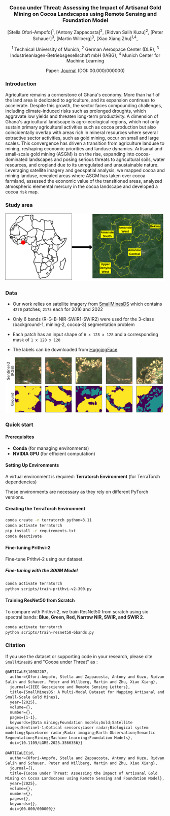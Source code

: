 <div align="center">

<h3>Cocoa under Threat: Assessing the Impact of Artisanal Gold Mining on Cocoa Landscapes using Remote Sensing and Foundation Model</h3>

[Stella Ofori-Ampofo]<sup>1</sup>, [Antony Zappacosta]<sup>2</sup>, [Ridvan Salih Kuzu]<sup>2</sup>, [Peter Schauer]<sup>3</sup>, [Martin Willberg]<sup>3</sup>, [Xiao Xiang Zhu]<sup>1,4</sup>, 

<sup>1</sup> Technical University of Munich, <sup>2</sup> German Aerospace Center (DLR), <sup>3</sup> Industrieanlagen-Betriebsgesellschaft mbH (IABG), <sup>4</sup> Munich Center for Machine Learning

Paper: [Journal](https://github.com/ellaampy/ml_cocoa_mining/edit/main/README.md) (DOI: 00.000/000000)
</div>


### Introduction
Agriculture remains a cornerstone of Ghana's economy. More than half of the land area is dedicated to agriculture, and its expansion continues to accelerate. Despite this growth, the sector faces compounding challenges, including climate-induced risks such as prolonged droughts, which aggravate low yields and threaten long-term productivity. A dimension of Ghana's agricultural landscape is agro-ecological regions, which not only sustain primary agricultural activities such as cocoa production but also coincidentally overlap with areas rich in mineral resources where several extractive sector activities, such as gold mining, occur on small and large scales. This convergence has driven a transition from agriculture landuse to mining, reshaping economic priorities and landuse dynamics. Artisanal and small-scale gold mining (ASGM) is on the rise, expanding into cocoa-dominated landscapes and posing serious threats to agricultural soils, water resources, and cropland due to its unregulated and unsustainable nature. Leveraging satellite imagery and geospatial analysis, we mapped cocoa and mining landuse, revealed areas where ASGM has taken over cocoa farmland, assessed the economic value of the transitioned areas, analyzed atmospheric elemental mercury in the cocoa landscape and developed a cocoa risk map. 

### Study area

<img src="figs/study_area.png" alt="area of interest" width="500"/>

### Data 
- Our work relies on satellite imagery from [SmallMinesDS](https://huggingface.co/datasets/ellaampy/SmallMinesDS) which contains ```4270``` patches; ```2175``` each for 2016 and 2022
  
- Only 6 bands (R-G-B-NIR-SWIR1-SWIR2) were used for the 3-class (background-1, mining-2, cocoa-3) segmentation problem
  
- Each patch has an input shape of ```6 x 128 x 128``` and a corresponding mask of ```1 x 128 x 128```

- The labels can be downloaded from [HuggingFace](https://huggingface.co/datasets/ellaampy/SmallMinesDS)

<img src="figs/multilayer_sample_patches.png" alt="sample images" width="500"/>


### Quick start

#### Prerequisites
- **Conda** (for managing environments)
- **NVIDIA GPU** (for efficient computation)

#### Setting Up Environments
A virtual environment is required:
**Terratorch Environment** (for TerraTorch dependencies)

These environments are necessary as they rely on different PyTorch versions.

#### Creating the TerraTorch Environment
```bash
conda create -n terratorch python=3.11
conda activate terratorch
pip install -r requirements.txt
conda deactivate
```


#### Fine-tuning Prithvi-2
Fine-tune Prithvi-2 using our dataset.

##### Fine-tuning with the 300M Model
```bash
conda activate terratorch
python scripts/train-prithvi-v2-300.py
```

#### Training ResNet50 from Scratch
To compare with Prithvi-2, we train ResNet50 from scratch using six spectral bands: **Blue, Green, Red, Narrow NIR, SWIR, and SWIR 2**.

```bash
conda activate terratorch
python scripts/train-resnet50-6bands.py
```

### Citation
If you use the dataset or supporting code in your research, please cite `SmallMinesDS` and "Cocoa under Threat" as :

```
@ARTICaLE{10982207,
  author={Ofori-Ampofo, Stella and Zappacosta, Antony and Kuzu, Rıdvan Salih and Schauer, Peter and Willberg, Martin and Zhu, Xiao Xiang},
  journal={IEEE Geoscience and Remote Sensing Letters}, 
  title={SmallMinesDS: A Multi-Modal Dataset for Mapping Artisanal and Small-Scale Gold Mines}, 
  year={2025},
  volume={},
  number={},
  pages={1-1},
  keywords={Data mining;Foundation models;Gold;Satellite images;Sentinel-1;Optical sensors;Laser radar;Biological system modeling;Spaceborne radar;Radar imaging;Earth Observation;Semantic Segmentation;Mining;Machine Learning;Foundation Models},
  doi={10.1109/LGRS.2025.3566356}}

@ARTICaLE{id,
  author={Ofori-Ampofo, Stella and Zappacosta, Antony and Kuzu, Rıdvan Salih and Schauer, Peter and Willberg, Martin and Zhu, Xiao Xiang},
  journal={}, 
  title={Cocoa under Threat: Assessing the Impact of Artisanal Gold Mining on Cocoa Landscapes using Remote Sensing and Foundation Model}, 
  year={2025},
  volume={},
  number={},
  pages={},
  keywords={},
  doi={00.000/000000}}

```
